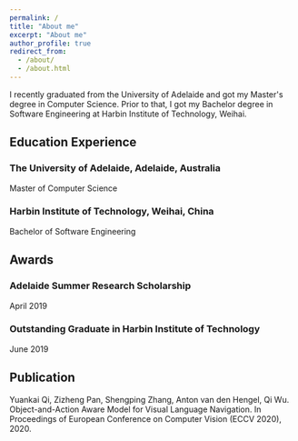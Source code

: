 ```yaml
---
permalink: /
title: "About me"
excerpt: "About me"
author_profile: true
redirect_from: 
  - /about/
  - /about.html
---
```


I recently graduated from the University of Adelaide and got my Master's degree in Computer Science. Prior to that, I got my Bachelor degree in Software Engineering at Harbin Institute of Technology, Weihai.



## Education Experience

### The University of Adelaide, Adelaide, Australia

Master of Computer Science

### Harbin Institute of Technology, Weihai, China

Bachelor of Software Engineering



## Awards

### Adelaide Summer Research Scholarship

April 2019

### Outstanding Graduate in Harbin Institute of Technology

June 2019



## Publication

Yuankai Qi, Zizheng Pan, Shengping Zhang, Anton van den Hengel, Qi Wu. Object-and-Action Aware Model for Visual Language Navigation. In Proceedings of European Conference on Computer Vision (ECCV 2020), 2020.